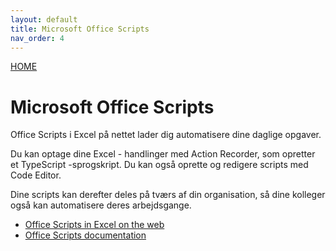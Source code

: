 ```yaml
---
layout: default
title: Microsoft Office Scripts
nav_order: 4
---
```

[HOME](../README.md)
# Microsoft Office Scripts
Office Scripts i Excel på nettet lader dig automatisere dine daglige opgaver. 

Du kan optage dine Excel - handlinger med Action Recorder, som opretter et TypeScript -sprogskript. Du kan også oprette og redigere scripts med Code Editor. 

Dine scripts kan derefter deles på tværs af din organisation, så dine kolleger også kan automatisere deres arbejdsgange.

- [Office Scripts in Excel on the web](https://docs.microsoft.com/en-us/office/dev/scripts/overview/excel)
- [Office Scripts documentation](https://docs.microsoft.com/en-us/office/dev/scripts/)
